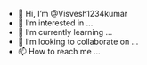 - 👋 Hi, I’m @Visvesh1234kumar
- 👀 I’m interested in ...
- 🌱 I’m currently learning ...
- 💞️ I’m looking to collaborate on ...
- 📫 How to reach me ...

<!---
Visvesh1234kumar/Visvesh1234kumar is a ✨ special ✨ repository because its `README.md` (this file) appears on your GitHub profile.
You can click the Preview link to take a look at your changes.
--->
